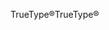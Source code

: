 <span data-ttu-id="3369d-101">TrueType®</span><span class="sxs-lookup"><span data-stu-id="3369d-101">TrueType®</span></span>
